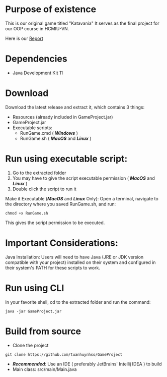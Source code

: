 # Purpose of existence
This is our original game titled "Katavania"
It serves as the final project for our OOP course in HCMIU-VN.

Here is our [Report](https://docs.google.com/document/d/1WLzj8UrHD5L7XrULExetXKch-HwGm9xk6mONj4MLSew/edit?usp=sharing)

# Dependencies
- Java Development Kit 11

# Download
Download the latest release and extract it, which contains 3 things:
* Resources (already included in GameProject.jar)
* GameProject.jar
* Executable scripts:
    * RunGame.cmd ( ***Windows*** ) 
    * RunGame.sh ( ***MacOS*** and ***Linux*** ) 

# Run using executable script:
1. Go to the extracted folder
2. You may have to give the script executable permission ( ***MacOS*** and ***Linux*** )
3. Double click the script to run it

Make it Executable (***MacOS*** and ***Linux*** Only):
Open a terminal, navigate to the directory where you saved RunGame.sh, and run:
```
chmod +x RunGame.sh
```
This gives the script permission to be executed.
   
# Important Considerations:
Java Installation: Users will need to have Java (JRE or JDK version compatible with your project) 
installed on their system and configured in their system's PATH for these scripts to work.


# Run using CLI
In your favorite shell, cd to the extracted folder and run the command:
```
java -jar GameProject.jar 
```

# Build from source
* Clone the project
```
git clone https://github.com/tuanhuynhso/GameProject
```
* ***Recommended***: Use an IDE ( preferably JetBrains' Intellij IDEA ) to build
* Main class: src/main/Main.java
